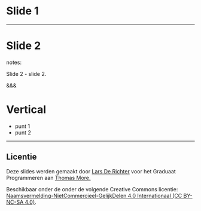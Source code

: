# Slide 1

---

<!-- .slide: data-background-image="https://via.placeholder.com/1920x1080" data-background-size="contain" -->

# Slide 2

notes:

Slide 2 - slide 2.

&&&

# Vertical

- punt 1 <!-- .element: class="fragment" -->
- punt 2 <!-- .element: class="fragment" -->

---

## Licentie

Deze slides werden gemaakt door [Lars De Richter](mailto:lars.derichter@thomasmore.be) voor het Graduaat Programmeren aan [Thomas More.](http://thomasmore.be)

Beschikbaar onder de onder de volgende Creative Commons licentie: [Naamsvermelding-NietCommercieel-GelijkDelen 4.0 Internationaal (CC BY-NC-SA 4.0)](https://creativecommons.org/licenses/by-nc-sa/4.0/deed.nl).

